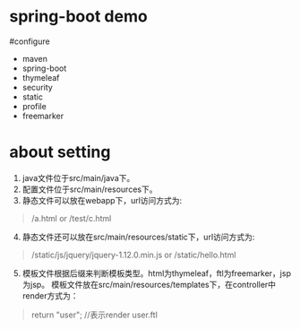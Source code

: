 spring-boot demo
===============

#configure
- maven
- spring-boot
- thymeleaf
- security
- static
- profile
- freemarker

# about setting
1. java文件位于src/main/java下。
2. 配置文件位于src/main/resources下。
3. 静态文件可以放在webapp下，url访问方式为:    
> /a.html   or  /test/c.html   
4. 静态文件还可以放在src/main/resources/static下，url访问方式为:   
> /static/js/jquery/jquery-1.12.0.min.js   or  /static/hello.html   
5. 模板文件根据后缀来判断模板类型。html为thymeleaf，ftl为freemarker，jsp为jsp。
模板文件放在src/main/resources/templates下，在controller中render方式为：    
>  return "user";  //表示render user.ftl   

